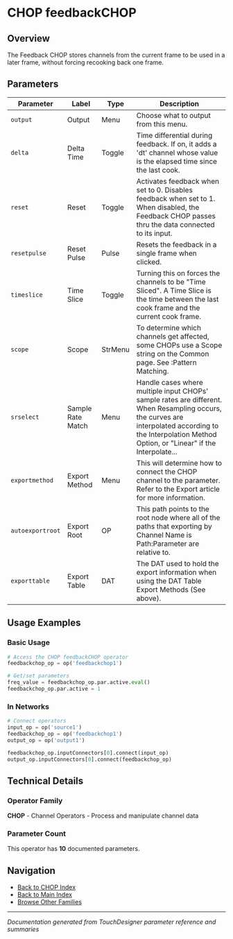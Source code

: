 # CHOP feedbackCHOP

## Overview

The Feedback CHOP stores channels from the current frame to be used in a later frame, without forcing recooking back one frame.

## Parameters

| Parameter | Label | Type | Description |
|-----------|-------|------|-------------|
| `output` | Output | Menu | Choose what to output from this menu. |
| `delta` | Delta Time | Toggle | Time differential during feedback. If on, it adds a 'dt' channel whose value is the elapsed time since the last cook. |
| `reset` | Reset | Toggle | Activates feedback when set to 0. Disables feedback when set to 1. When disabled, the Feedback CHOP passes thru the data connected to its input. |
| `resetpulse` | Reset Pulse | Pulse | Resets the feedback in a single frame when clicked. |
| `timeslice` | Time Slice | Toggle | Turning this on forces the channels to be "Time Sliced".  A Time Slice is the time between the last cook frame and the current cook frame. |
| `scope` | Scope | StrMenu | To determine which channels get affected, some CHOPs use a Scope string on the Common page. See :Pattern Matching. |
| `srselect` | Sample Rate Match | Menu | Handle cases where multiple input CHOPs' sample rates are different. When Resampling occurs, the curves are interpolated according to the Interpolation Method Option, or "Linear" if the Interpolate... |
| `exportmethod` | Export Method | Menu | This will determine how to connect the CHOP channel to the parameter. Refer to the Export article for more information. |
| `autoexportroot` | Export Root | OP | This path points to the root node where all of the paths that exporting by Channel Name is Path:Parameter are relative to. |
| `exporttable` | Export Table | DAT | The DAT used to hold the export information when using the DAT Table Export Methods (See above). |

## Usage Examples

### Basic Usage

```python
# Access the CHOP feedbackCHOP operator
feedbackchop_op = op('feedbackchop1')

# Get/set parameters
freq_value = feedbackchop_op.par.active.eval()
feedbackchop_op.par.active = 1
```

### In Networks

```python
# Connect operators
input_op = op('source1')
feedbackchop_op = op('feedbackchop1')
output_op = op('output1')

feedbackchop_op.inputConnectors[0].connect(input_op)
output_op.inputConnectors[0].connect(feedbackchop_op)
```

## Technical Details

### Operator Family

**CHOP** - Channel Operators - Process and manipulate channel data

### Parameter Count

This operator has **10** documented parameters.

## Navigation

- [Back to CHOP Index](../CHOP/CHOP_INDEX.md)
- [Back to Main Index](../OPERATORS_INDEX.md)
- [Browse Other Families](../OPERATORS_INDEX.md#quick-navigation)

---
*Documentation generated from TouchDesigner parameter reference and summaries*
